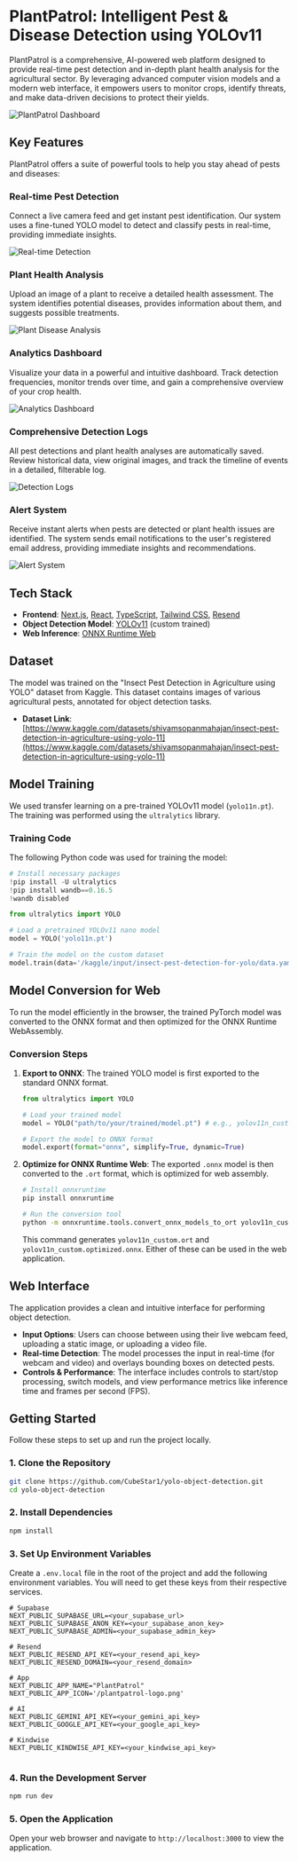 # PlantPatrol: Intelligent Pest & Disease Detection using YOLOv11

PlantPatrol is a comprehensive, AI-powered web platform designed to provide real-time pest detection and in-depth plant health analysis for the agricultural sector. By leveraging advanced computer vision models and a modern web interface, it empowers users to monitor crops, identify threats, and make data-driven decisions to protect their yields.

![PlantPatrol Dashboard](./public/landing/pp-dashboard.png)

## Key Features

PlantPatrol offers a suite of powerful tools to help you stay ahead of pests and diseases:

### Real-time Pest Detection

Connect a live camera feed and get instant pest identification. Our system uses a fine-tuned YOLO model to detect and classify pests in real-time, providing immediate insights.

![Real-time Detection](./public/landing/pp-realtime.png)

### Plant Health Analysis

Upload an image of a plant to receive a detailed health assessment. The system identifies potential diseases, provides information about them, and suggests possible treatments.

![Plant Disease Analysis](./public/landing/pp-disease.png)

### Analytics Dashboard

Visualize your data in a powerful and intuitive dashboard. Track detection frequencies, monitor trends over time, and gain a comprehensive overview of your crop health.

![Analytics Dashboard](./public/landing/pp-analytics.png)

### Comprehensive Detection Logs

All pest detections and plant health analyses are automatically saved. Review historical data, view original images, and track the timeline of events in a detailed, filterable log.

![Detection Logs](./public/landing/pp-logs.png)

### Alert System

Receive instant alerts when pests are detected or plant health issues are identified. The system sends email notifications to the user's registered email address, providing immediate insights and recommendations.

![Alert System](./public/landing/pp-alerts.png)

## Tech Stack

*   **Frontend**: [Next.js](https://nextjs.org/), [React](https://reactjs.org/), [TypeScript](https://www.typescriptlang.org/), [Tailwind CSS](https://tailwindcss.com/), [Resend](https://resend.com/)
*   **Object Detection Model**: [YOLOv11](https://github.com/ultralytics/ultralytics) (custom trained)
*   **Web Inference**: [ONNX Runtime Web](https://onnxruntime.ai/docs/tutorials/web/)

## Dataset

The model was trained on the "Insect Pest Detection in Agriculture using YOLO" dataset from Kaggle. This dataset contains images of various agricultural pests, annotated for object detection tasks.

-   **Dataset Link**: [https://www.kaggle.com/datasets/shivamsopanmahajan/insect-pest-detection-in-agriculture-using-yolo-11](https://www.kaggle.com/datasets/shivamsopanmahajan/insect-pest-detection-in-agriculture-using-yolo-11)

## Model Training

We used transfer learning on a pre-trained YOLOv11 model (`yolo11n.pt`). The training was performed using the `ultralytics` library.

### Training Code

The following Python code was used for training the model:

```python
# Install necessary packages
!pip install -U ultralytics
!pip install wandb==0.16.5
!wandb disabled

from ultralytics import YOLO

# Load a pretrained YOLOv11 nano model
model = YOLO('yolo11n.pt')

# Train the model on the custom dataset
model.train(data='/kaggle/input/insect-pest-detection-for-yolo/data.yaml', imgsz=640, seed=42, epochs=100)
```

## Model Conversion for Web

To run the model efficiently in the browser, the trained PyTorch model was converted to the ONNX format and then optimized for the ONNX Runtime WebAssembly.

### Conversion Steps

1.  **Export to ONNX**: The trained YOLO model is first exported to the standard ONNX format.

    ```python
    from ultralytics import YOLO

    # Load your trained model
    model = YOLO("path/to/your/trained/model.pt") # e.g., yolov11n_custom.pt

    # Export the model to ONNX format
    model.export(format="onnx", simplify=True, dynamic=True)
    ```

2.  **Optimize for ONNX Runtime Web**: The exported `.onnx` model is then converted to the `.ort` format, which is optimized for web assembly.

    ```bash
    # Install onnxruntime
    pip install onnxruntime

    # Run the conversion tool
    python -m onnxruntime.tools.convert_onnx_models_to_ort yolov11n_custom.onnx --save_optimized_onnx_model
    ```
    This command generates `yolov11n_custom.ort` and `yolov11n_custom.optimized.onnx`. Either of these can be used in the web application.

## Web Interface

The application provides a clean and intuitive interface for performing object detection.

*   **Input Options**: Users can choose between using their live webcam feed, uploading a static image, or uploading a video file.
*   **Real-time Detection**: The model processes the input in real-time (for webcam and video) and overlays bounding boxes on detected pests.
*   **Controls & Performance**: The interface includes controls to start/stop processing, switch models, and view performance metrics like inference time and frames per second (FPS).

## Getting Started

Follow these steps to set up and run the project locally.

### 1. Clone the Repository

```bash
git clone https://github.com/CubeStar1/yolo-object-detection.git
cd yolo-object-detection
```

### 2. Install Dependencies

```bash
npm install
```

### 3. Set Up Environment Variables

Create a `.env.local` file in the root of the project and add the following environment variables. You will need to get these keys from their respective services.

```env
# Supabase
NEXT_PUBLIC_SUPABASE_URL=<your_supabase_url>
NEXT_PUBLIC_SUPABASE_ANON_KEY=<your_supabase_anon_key>
NEXT_PUBLIC_SUPABASE_ADMIN=<your_supabase_admin_key>

# Resend
NEXT_PUBLIC_RESEND_API_KEY=<your_resend_api_key>
NEXT_PUBLIC_RESEND_DOMAIN=<your_resend_domain>

# App
NEXT_PUBLIC_APP_NAME="PlantPatrol"
NEXT_PUBLIC_APP_ICON='/plantpatrol-logo.png'

# AI
NEXT_PUBLIC_GEMINI_API_KEY=<your_gemini_api_key>
NEXT_PUBLIC_GOOGLE_API_KEY=<your_google_api_key>

# Kindwise
NEXT_PUBLIC_KINDWISE_API_KEY=<your_kindwise_api_key>


```

### 4. Run the Development Server

```bash
npm run dev
```

### 5. Open the Application

Open your web browser and navigate to `http://localhost:3000` to view the application.